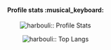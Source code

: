 <h4 align="center">Profile stats :musical_keyboard:</h4>
<p align="center"><img src="https://github-readme-stats.vercel.app/api?username=harbouli&show_icons=true&theme=synthwave" alt="harbouli:: Profile Stats" /></p>

<p align="center"><img src="https://github-readme-stats.vercel.app/api/top-langs/?username=harbouli&langs_count=10&theme=tokyonight&layout=compact" alt="harbouli:: Top Langs" /></p>
